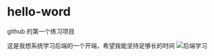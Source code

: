 # hello-word
github 的第一个练习项目

这是我想系统学习后端的一个开端，希望我能坚持足够长的时间
![后端学习](https://image-static.segmentfault.com/192/340/1923407679-3453458555c701eb_fix732)

